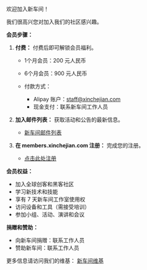 欢迎加入新车间！

我们很高兴您对加入我们的社区感兴趣。

**会员步骤：**

1. **付费：** 付费后即可解锁会员福利。

   * 1个月会员：200 元人民币
   * 6个月会员：900 元人民币

   * 付款方式：
      * Alipay 账户：staff@xinchejian.com
      * 现金支付：联系新车间工作人员

2. **加入邮件列表：** 获取活动和公告的最新信息。

   * [新车间邮件列表](http://eepurl.com/oiiqn)

3. **在 members.xinchejian.com 注册：** 完成您的注册。

   * [点击此处注册](http://members.xinchejian.com)

**会员权益：**

* 加入全球创客和黑客社区
* 学习新技术和技能
* 享有 7 天新车间工作室使用权
* 访问设备和工具（需接受培训）
* 参加小组、活动、演讲和会议

**捐赠和赞助：**

* 向新车间捐赠：联系工作人员
* 赞助新车间：联系工作人员

更多信息请访问我们的维基： [新车间维基](http://wiki.xinchejian.com/wiki/)